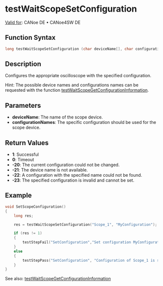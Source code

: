 # testWaitScopeSetConfiguration

[Valid for](../../../Shared/FeatureAvailability.md): CANoe DE • CANoe4SW DE

## Function Syntax

```c
long testWaitScopeSetConfiguration (char deviceName[], char configurationName[]);
```

## Description

Configures the appropriate oscilloscope with the specified configuration.

Hint: The possible device names and configurations names can be requested with the function [testWaitScopeGetConfigurationInformation](CAPLfunctionTestWaitScopeGetConfigurationInformation.md).

## Parameters

- **deviceName**: The name of the scope device.
- **configurationNames**: The specific configuration should be used for the scope device.

## Return Values

- **1**: Successful
- **0**: Timeout
- **-20**: The current configuration could not be changed.
- **-21**: The device name is not available.
- **-22**: A configuration with the specified name could not be found.
- **-23**: The specified configuration is invalid and cannot be set.

## Example

```c
void SetScopeConfiguration()
{
    long res;

    res = testWaitScopeSetConfiguration("Scope_1", "MyConfiguration");

    if (res != 1)
    {
        testStepFail("SetConfiguration","Set configuration MyConfiguration of Scope_1 was not possible. Result = %d", res);
    }
    else
    {
        testStepPass("SetConfiguration", "Configuration of Scope_1 is set to MyConfiguration");
    }
}
```

See also: [testWaitScopeGetConfigurationInformation](CAPLfunctionTestWaitScopeGetConfigurationInformation.md)

